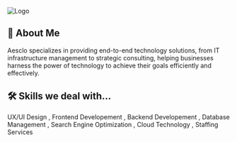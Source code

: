 
![Logo](https://www.aesclo.com/static/media/aesclo.66b12b073cf3470c7d368eeea480dbd9.svg)


## 🚀 About Me
Aesclo specializes in providing end-to-end technology solutions, from IT infrastructure management to strategic consulting, helping businesses harness the power of technology to achieve their goals efficiently and effectively.



## 🛠 Skills we deal with...
UX/UI Design , Frontend Developement , Backend Developement , Database Management , Search Engine Optimization , Cloud Technology , Staffing Services

